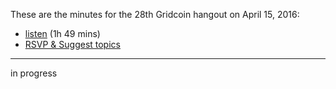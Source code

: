 These are the minutes for the 28th Gridcoin hangout on April 15, 2016:
* [listen](https://soundcloud.com/gridcoin-community-hangouts/028-15042017a) (1h 49 mins)
* [RSVP & Suggest topics](https://steemit.com/gridcoin/@cm-steem/gridcoin-community-hangout-028-15th-apr-2017-9pm-gmt-rsvp-and-suggest-topics)


***

in progress
